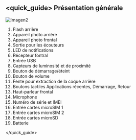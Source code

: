 ## <quick_guide> Présentation générale

![Imagen2](http://static.energysistem.com/images/manuals/39725/54ec60ea3e352.jpg)

1. Flash arrière
2. Appareil photo arrière
2. Appareil photo frontal
4. Sortie pour les écouteurs
5. LED de notifications
6. Récepteur fontral
7. Entrée USB
8. Capteurs de luminosité et de proximité
9. Bouton de démarrage/éteint
10. Bouton de volume
11. Fente pour extraction de la coque arrière
12. Boutons tactiles Applications récentes, Démarrage, Retour
13. Haut-parleur frontal
14. Microphone
15. Numéro de série et IMEI
16. Entrée cartes microSIM 1
17. Entrée cartes microSIM 2
18. Entrée cartes microSD
19. Batterie


</quick_guide>
